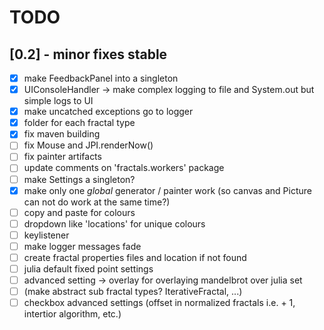# TODO

## [0.2] - minor fixes stable
- [x] make FeedbackPanel into a singleton
- [x] UIConsoleHandler -> make complex logging to file and System.out but simple logs to UI
- [x] make uncatched exceptions go to logger
- [x] folder for each fractal type
- [x] fix maven building 
- [ ] fix Mouse and JPI.renderNow()
- [ ] fix painter artifacts
- [ ] update comments on 'fractals.workers' package
- [ ] make Settings a singleton?
- [x] make only one *global* generator / painter work (so canvas and Picture can not do work at the same time?)
- [ ] copy and paste for colours
- [ ] dropdown like 'locations' for unique colours
- [ ] keylistener
- [ ] make logger messages fade
- [ ] create fractal properties files and location if not found
- [ ] julia default fixed point settings
- [ ] advanced setting -> overlay for overlaying mandelbrot over julia set
- [ ] (make abstract sub fractal types? IterativeFractal, ...)
- [ ] checkbox advanced settings (offset in normalized fractals i.e. + 1, intertior algorithm, etc.)
